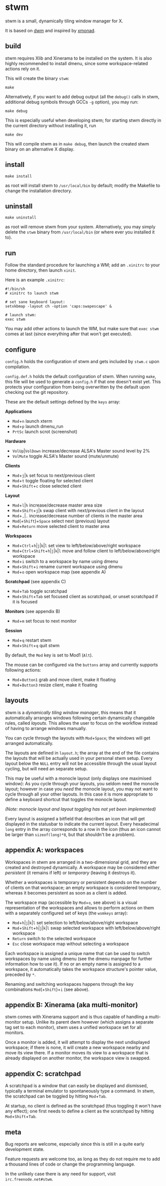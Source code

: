 stwm
====

stwm is a small, dynamically tiling window manager for X.

It is based on [dwm](http://dwm.suckless.org/) and inspired by
[xmonad](http://xmonad.org/).


build
-----

stwm requires Xlib and Xinerama to be installed on the system. It is also highly
recommended to install dmenu, since some workspace-related actions rely on it.

This will create the binary <code>stwm</code>:

	make

Alternatively, if you want to add debug output (all the <code>debug()</code>
calls in stwm, additional debug symbols through GCCs <code>-g</code> option),
you may run:

	make debug

This is especially useful when developing stwm; for starting stwm directly in
the current directory without installing it, run

	make dev

This will compile stwm as in <code>make debug</code>, then launch the created
stwm binary on an alternative X display.


install
-------

	make install

as root will install stwm to <code>/usr/local/bin</code> by default; modify the
Makefile to change the installation directory.


uninstall
---------

	make uninstall

as root will remove stwm from your system. Alternatively, you may simply delete
the <code>stwm</code> binary from <code>/usr/local/bin</code> (or where ever you
installed it to).


run
---

Follow the standard procedure for launching a WM; add an <code>.xinitrc</code>
to your home directory, then launch <code>xinit</code>.

Here is an example <code>.xinitrc</code>:

	#!/bin/sh
	# xinitrc to launch stwm
	
	# set sane keyboard layout:
	setxkbmap -layout ch -option 'caps:swapescape' &
	
	# launch stwm:
	exec stwm

You may add other actions to launch the WM, but make sure that
<code>exec stwm</code> comes at last (since everything after that won't get
executed).


configure
---------

<code>config.h</code> holds the configuration of stwm and gets included by
<code>stwm.c</code> upon compilation.

<code>config.def.h</code> holds the default configuration of stwm. When running
<code>make</code>, this file will be used to generate a <code>config.h</code> if
that one doesn't exist yet. This protects your configuration from being
overwritten by the default upon checking out the git repository.

These are the default settings defined by the <code>keys</code> array:

**Applications**

* <code>Mod</code>+<code>n</code>
  launch xterm
* <code>Mod</code>+<code>p</code>
  launch dmenu\_run
* <code>PrtSc</code>
  launch scrot (screenshot)

**Hardware**

* <code>VolUp</code>|<code>VolDown</code>
  increase/decrease ALSA's Master sound level by 2%
* <code>VolMute</code>
  toggle ALSA's Master sound (mute/unmute)

**Clients**

* <code>Mod</code>+<code>j</code>|<code>k</code>
  set focus to next/previous client
* <code>Mod</code>+<code>t</code>
  toggle floating for selected client
* <code>Mod</code>+<code>Shift</code>+<code>c</code>
  close selected client

**Layout**

* <code>Mod</code>+<code>l</code>|<code>h</code>
  increase/decrease master area size
* <code>Mod</code>+<code>Shift</code>+<code>j</code>|<code>k</code>
  swap client with next/previous client in the layout
* <code>Mod</code>+<code>,</code>|<code>.</code>
  increase/decrease number of clients in the master area
* <code>Mod</code>(+<code>Shift</code>)+<code>Space</code>
  select next (previous) layout
* <code>Mod</code>+<code>Return</code>
  move selected client to master area

**Workspaces**

* <code>Mod</code>+<code>Ctrl</code>+<code>h</code>|<code>j</code>|<code>k</code>|<code>l</code>
  set view to left/below/above/right workspace
* <code>Mod</code>+<code>Ctrl</code>+<code>Shift</code>+<code>h</code>|<code>j</code>|<code>k</code>|<code>l</code>
  move and follow client to left/below/above/right workspace
* <code>Mod</code>+<code>i</code>
  switch to a workspace by name using dmenu
* <code>Mod</code>+<code>Shift</code>+<code>i</code>
  rename current workspace using dmenu
* <code>Mod</code>+<code>o</code>
  open workspace map (see appendix A)

**Scratchpad** (see appendix C)

* <code>Mod</code>+<code>Tab</code>
  toggle scratchpad
* <code>Mod</code>+<code>Shift</code>+<code>Tab</code>
  set focused client as scratchpad, or unset scratchpad if it is focused

**Monitors** (see appendix B)

* <code>Mod</code>+<code>m</code>
  set focus to next monitor

**Session**

* <code>Mod</code>+<code>q</code>
  restart stwm
* <code>Mod</code>+<code>Shift</code>+<code>q</code>
  quit stwm

By default, the <code>Mod</code> key is set to Mod1 (<code>Alt</code>).

The mouse can be configured via the <code>buttons</code> array and currently
supports following actions:

* <code>Mod</code>+<code>Button1</code>
  grab and move client, make it floating
* <code>Mod</code>+<code>Button3</code>
  resize client, make it floating


layouts
-------

stwm is a *dynamically tiling window manager*, this means that it automatically
arranges windows following certain dynamically changable rules, called
*layouts*. This allows the user to focus on the workflow instead of having to
arrange windows manually.

You can cycle through the layouts with <code>Mod</code>+<code>Space</code>; the
windows will get arranged automatically.

The layouts are defined in <code>layout.h</code>; the array at the end of the
file contains the layouts that will be actually used in your personal stwm
setup. Every layout below the <code>NULL</code> entry will not be accessible
through the usual layout cycling, but will need an separate setup.

This may be useful with a monocle layout (only displays one maximised window):
As you cycle through your layouts, you seldom need the monocle layout; however
in case you *need* the monocle layout, you may not want to cycle through all
your other layouts. In this case it is more appropriate to define a keyboard
shortcut that toggles the monocle layout.

*(Note: monocle layout and layout toggling has not yet been implemented)*

Every layout is assigned a bitfield that describes an icon that will get
displayed in the statusbar to indicate the current layout. Every hexadecimal
<code>long</code> entry in the array corresponds to a row in the icon (thus an
icon cannot be larger than <code>sizeof(long)\*8</code>, but that shouldn't be a
problem).


appendix A: workspaces
----------------------

Workspaces in stwm are arranged in a two-dimensional grid, and they are created
and destroyed dynamically. A workspace may be considered either *persistent*
(it remains if left) or *temporary* (leaving it destroys it).

Whether a workspaces is temporary or persistent depends on the number of clients
on that workspace; an empty workspace is considered temporary, whereas it
becomes persistent as soon as a client is added.

The workspace map (accessible by <code>Mod</code>+<code>o</code>, see above) is
a visual representation of the workspaces and allows to perform actions on them
with a separately configured set of keys (the <code>wsmkeys</code> array):

* <code>Mod</code>+<code>h</code>|<code>j</code>|<code>k</code>|<code>l</code>
  set selection to left/below/above/right workspace
* <code>Mod</code>+<code>Shift</code>+<code>h</code>|<code>j</code>|<code>k</code>|<code>l</code>
  swap selected workspace with left/below/above/right workspace
* <code>Return</code>
  switch to the selected workspace
* <code>Esc</code>
  close workspace map without selecting a workspace

Each workspace is assigned a unique name that can be used to switch workspaces
by name using dmenu (see the dmenu manpage for further information how to use
it). If no or an empty name is assigned to a workspace, it automatically
takes the workspace structure's pointer value, preceded by <code>\*</code>.

Renaming and switching workspaces happens through the key combinations
<code>Mod</code>(+<code>Shift</code>)+<code>i</code> (see above).


appendix B: Xinerama (aka multi-monitor)
----------------------------------------

stwm comes with Xinerama support and is thus capable of handling a multi-monitor
setup. Unlike its parent dwm however (which assigns a separate tag set to each
monitor), stwm uses a unified workspace set for all monitors.

Once a monitor is added, it will attempt to display the next undisplayed
workspace; if there is none, it will create a new workspace nearby and move its
view there. If a monitor moves its view to a workspace that is already displayed
on another monitor, the workspace view is swapped.


appendix C: scratchpad
----------------------

A scratchpad is a window that can easily be displayed and dismissed, typically a
terminal emulator to spontaneously type a command. In stwm, the scratchpad can
be toggled by hitting <code>Mod</code>+<code>Tab</code>.

At startup, no client is defined as the scratchpad (thus toggling it won't have
any effect); one first needs to define a client as the scratchpad by hitting
<code>Mod</code>+<code>Shift</code>+<code>Tab</code>.


meta
----

Bug reports are welcome, especially since this is still in a quite early
development state.

Feature requests are welcome too, as long as they do not require me to add a
thousand lines of code or change the programming language.

In the unlikely case there is any need for support, visit
<code>irc.freenode.net#stwm</code>.

